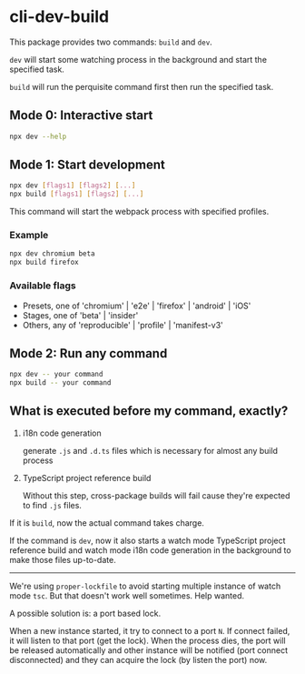 # cli-dev-build

This package provides two commands: `build` and `dev`.

`dev` will start some watching process in the background and start the specified task.

`build` will run the perquisite command first then run the specified task.

## Mode 0: Interactive start

```bash
npx dev --help
```

## Mode 1: Start development

```bash
npx dev [flags1] [flags2] [...]
npx build [flags1] [flags2] [...]
```

This command will start the webpack process with specified profiles.

### Example

```bash
npx dev chromium beta
npx build firefox
```

### Available flags

- Presets, one of 'chromium' | 'e2e' | 'firefox' | 'android' | 'iOS'
- Stages, one of 'beta' | 'insider'
- Others, any of 'reproducible' | 'profile' | 'manifest-v3'

## Mode 2: Run any command

```bash
npx dev -- your command
npx build -- your command
```

## What is executed before my command, exactly?

1. i18n code generation

   generate `.js` and `.d.ts` files which is necessary for almost any build process

2. TypeScript project reference build

   Without this step, cross-package builds will fail cause they're expected to find `.js` files.

If it is `build`, now the actual command takes charge.

If the command is `dev`, now it also starts a watch mode TypeScript project reference build and watch mode i18n code generation in the background to make those files up-to-date.

---

We're using `proper-lockfile` to avoid starting multiple instance of watch mode `tsc`. But that doesn't work well sometimes. Help wanted.

A possible solution is: a port based lock.

When a new instance started, it try to connect to a port `N`. If connect failed, it will listen to that port (get the lock). When the process dies, the port will be released automatically and other instance will be notified (port connect disconnected) and they can acquire the lock (by listen the port) now.
